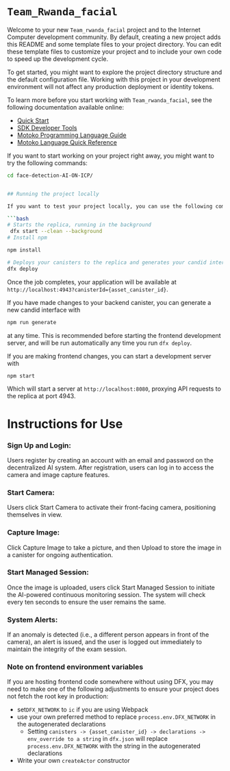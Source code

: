 # `Team_Rwanda_facial`

Welcome to your new `Team_rwanda_facial` project and to the Internet Computer development community. By default, creating a new project adds this README and some template files to your project directory. You can edit these template files to customize your project and to include your own code to speed up the development cycle.

To get started, you might want to explore the project directory structure and the default configuration file. Working with this project in your development environment will not affect any production deployment or identity tokens.

To learn more before you start working with `Team_rwanda_facial`, see the following documentation available online:

- [Quick Start](https://internetcomputer.org/docs/current/developer-docs/setup/deploy-locally)
- [SDK Developer Tools](https://internetcomputer.org/docs/current/developer-docs/setup/install)
- [Motoko Programming Language Guide](https://internetcomputer.org/docs/current/motoko/main/motoko)
- [Motoko Language Quick Reference](https://internetcomputer.org/docs/current/motoko/main/language-manual)

If you want to start working on your project right away, you might want to try the following commands:

```bash
cd face-detection-AI-ON-ICP/


## Running the project locally

If you want to test your project locally, you can use the following commands:

```bash
# Starts the replica, running in the background
 dfx start --clean --background 
# Install npm

npm install

# Deploys your canisters to the replica and generates your candid interface
dfx deploy
```

Once the job completes, your application will be available at `http://localhost:4943?canisterId={asset_canister_id}`.

If you have made changes to your backend canister, you can generate a new candid interface with

```bash
npm run generate
```

at any time. This is recommended before starting the frontend development server, and will be run automatically any time you run `dfx deploy`.

If you are making frontend changes, you can start a development server with

```bash
npm start
```

Which will start a server at `http://localhost:8080`, proxying API requests to the replica at port 4943.


# Instructions for Use
### Sign Up and Login:

Users register by creating an account with an email and password on the decentralized AI system.
After registration, users can log in to access the camera and image capture features.
### Start Camera:

Users click Start Camera to activate their front-facing camera, positioning themselves in view.
### Capture Image:

Click Capture Image to take a picture, and then Upload to store the image in a canister for ongoing authentication.
### Start Managed Session:

Once the image is uploaded, users click Start Managed Session to initiate the AI-powered continuous monitoring session.
The system will check every ten seconds to ensure the user remains the same.
### System Alerts:

If an anomaly is detected (i.e., a different person appears in front of the camera), an alert is issued, and the user is logged out immediately to maintain the integrity of the exam session.


### Note on frontend environment variables

If you are hosting frontend code somewhere without using DFX, you may need to make one of the following adjustments to ensure your project does not fetch the root key in production:

- set`DFX_NETWORK` to `ic` if you are using Webpack
- use your own preferred method to replace `process.env.DFX_NETWORK` in the autogenerated declarations
  - Setting `canisters -> {asset_canister_id} -> declarations -> env_override to a string` in `dfx.json` will replace `process.env.DFX_NETWORK` with the string in the autogenerated declarations
- Write your own `createActor` constructor
